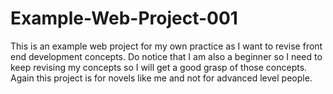 # Example-Web-Project-001
This is an example web project for my own practice as I want to revise front end development concepts. Do notice that I am also a beginner so I need to keep revising my concepts so I will get a good grasp of those concepts. Again this project is for novels like me and not for advanced level people. 
